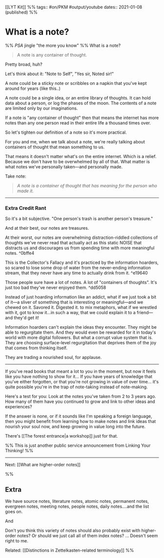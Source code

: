 [[LYT Kit]] %% tags:: #on/PKM #output/youtube dates:: 2021-01-08 (published) %%
# What is a note?
%% *PSA* jingle "the more you know" %% What is a note? 

> A note is any container of thought.

Pretty broad, huh? 

Let's think about it: "Note to Self", "Yes sir, Noted sir!"

A note could be a sticky note or scribbles on a napkin that you've kept around for years (like this..)

A note could be a single idea, or an entire library of thoughts. It can hold data about a person, or log the phases of the moon. The contents of a note are limited only by our imaginations. 

If a note is "any container of thought" then that means the internet has more notes than any one person read in their entire life a thousand times over. 

So let's tighten our definition of a note so it's more practical.

For you and me, when we talk about a note, we're really talking about containers of thought that mean something to us. 

That means it doesn't matter what's on the entire internet. Which is a relief. Because we don't have to be overwhelmed by all of that. What matter is what notes we've personally taken—and personally made.

Take note: 

> *A note is a container of thought that has meaning for the person who made it.*

---

### Extra Credit Rant
So it's a bit subjective. "One person's trash is another person's treasure."

And at their best, our notes are treasures.

At their worst, our notes are overwhelming distraction-riddled collections of  thoughts we've never read that actually act as this static NOISE that distracts us and discourages us from spending time with more meaningful notes.  ^0bffe4

This is the Collector's Fallacy and it's practiced by the information hoarders, so scared to lose some drop of water from the never-ending information stream, that they never have any time to actually drink from it.  ^e19640

Those people sure have a lot of notes. A lot of "containers of thoughts". It's just too bad they've never enjoyed them. ^dd5058

Instead of just hoarding information like an addict, what if we just took a bit of it—a sliver of something that is interesting or meaningful—and we chewed on it. Savored it. Digested it. to mix metaphors, what if we wrestled with it, got to know it...in such a way, that we could explain it to a friend—and they'd get it!

Information hoarders can't explain the ideas they encounter. They might be able to regurgitate them. And they would even be rewarded for it in today's world with more digital followers. But what a corrupt value system that is.  They are choosing surface-level regurgitation that deprives them of the joy that comes from thinking itself. 

They are trading a nourished soul, for applause.

---
If you've read books that meant a lot to you in the moment, but now it feels like you have nothing to show for it... If you have years of knowledge that you've either forgotten, or that you're not growing in value of over time... it's quite possible you're in the trap of note-taking instead of note-making. 

Here's a test for you: Look at the notes you've taken from 2 to 3 years ago. How many of them have you continued to grow and link to other ideas and experiences? 

If the answer is none, or if it sounds like I'm speaking a foreign language, then you might benefit from learning how to make notes and link ideas that nourish your soul now, and keep growing in value long into the future. 

There's [[The forest entrance|a workshop]] just for that. 

%% This is just another public service announcement from Linking Your Thinking! %%

---
Next: [[What are higher-order notes]]

%%
## Extra
We have source notes, literature notes, atomic notes, permanent notes, evergreen notes, meeting notes, people notes, daily notes....and the list goes on.

And

Don't you think this variety of notes should also probably exist with higher-order notes? Or should we just call all of them index notes? ... Doesn't seem right to me.


Related: [[Distinctions in Zettelkasten-related terminology]]
%%